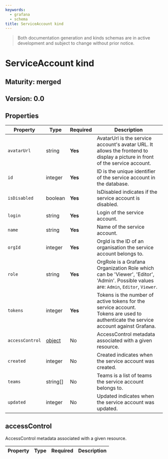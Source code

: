 ```yaml
---
keywords:
  - grafana
  - schema
title: ServiceAccount kind
---
```

> Both documentation generation and kinds schemas are in active development and subject to change without prior notice.

# ServiceAccount kind

## Maturity: merged
## Version: 0.0

## Properties

| Property        | Type                     | Required | Description                                                                                                                             |
|-----------------|--------------------------|----------|-----------------------------------------------------------------------------------------------------------------------------------------|
| `avatarUrl`     | string                   | **Yes**  | AvatarUrl is the service account's avatar URL. It allows the frontend to display a picture in front<br/>of the service account.         |
| `id`            | integer                  | **Yes**  | ID is the unique identifier of the service account in the database.                                                                     |
| `isDisabled`    | boolean                  | **Yes**  | IsDisabled indicates if the service account is disabled.                                                                                |
| `login`         | string                   | **Yes**  | Login of the service account.                                                                                                           |
| `name`          | string                   | **Yes**  | Name of the service account.                                                                                                            |
| `orgId`         | integer                  | **Yes**  | OrgId is the ID of an organisation the service account belongs to.                                                                      |
| `role`          | string                   | **Yes**  | OrgRole is a Grafana Organization Role which can be 'Viewer', 'Editor', 'Admin'. Possible values are: `Admin`, `Editor`, `Viewer`.      |
| `tokens`        | integer                  | **Yes**  | Tokens is the number of active tokens for the service account.<br/>Tokens are used to authenticate the service account against Grafana. |
| `accessControl` | [object](#accesscontrol) | No       | AccessControl metadata associated with a given resource.                                                                                |
| `created`       | integer                  | No       | Created indicates when the service account was created.                                                                                 |
| `teams`         | string[]                 | No       | Teams is a list of teams the service account belongs to.                                                                                |
| `updated`       | integer                  | No       | Updated indicates when the service account was updated.                                                                                 |

## accessControl

AccessControl metadata associated with a given resource.

| Property | Type | Required | Description |
|----------|------|----------|-------------|


